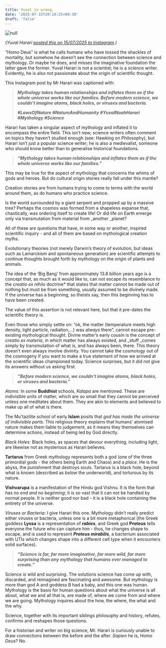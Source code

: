 ```yaml
---
title: Yuval is wrong.
date: '2025-07-15T20:19:25+09:30'
draft: 'false'
---
```

![null](/images/uploads/yuval-mythology-quote.png)

(_Yuval Harari_ [_posted this on 15/07/2025 to Instagram_](https://www.instagram.com/p/DMF2zpat1Bc/?utm_source=ig_web_copy_link)_.)_

“Homo Deus” is what he calls humans who have tossed the shackles of mortality, but somehow he doesn’t see the connection between science and mythology. Or maybe he does, and misses the imaginative foundation the latter gave the former. Yuval Harari is not a scientist; he is a science writer. Evidently, he is also not passionate about the origin of scientific thought.

This Instagram post by Mr Harari was captioned with: 

> _**Mythology takes human relationships and inflates them as if the whole universe works like our families. Before modern science, we couldn’t imagine atoms, black holes, or viruses and bacteria.**_
>
> _**\#LawsOfNature #NatureAndHumanity #YuvalNoahHarari #Mythology #Science**_

Harari has taken a singular aspect of mythology and inflated it to encompass the entire field. This isn’t new; science writers often comment on topics they haven’t studied enough (see: Hawking on Philosophy), but Harari isn’t just a popular science writer; he is also a medievalist, someone who should know better than to generalise historical foundations.

> _**“Mythology takes human relationships and inflates them as if the whole universe works like our families.”**_

This may be true for the aspect of mythology that concerns the whims of gods and heroes. But do cultural origin stories really fall under this mantle? 

Creation stories are from humans trying to come to terms with the world around them, as do humans who practice science. 

Is the world surrounded by a giant serpent and propped up by a massive tree? Perhaps the cosmos was formed from a shapeless expanse that, chaotically, was ordering itself to create life! Or did life on Earth emerge only via transmutation from material from _another _planet?

All of these are questions that have, in some way or another, inspired scientific inquiry - and all of them are based on mythological creation myths.

Evolutionary theories (not merely Darwin’s theory of evolution, but ideas such as Lamarckism and spontaneous generation) are scientific attempts to continue thoughts brought forth by mythology on the origin of plants and animals. 

The idea of the ‘Big Bang’  from approximately 13.8 billion years ago is a concept that, as much as it would like to, can not escape its resemblance to the _creatio ex nihilo_ doctrine* that states that matter cannot be made out of nothing but must be from something, usually assumed to be divinely made. If the universe has a beginning, so theists say, then this beginning has to have been created. 

The value of this assertion is not relevant here, but that it pre-dates the scientific theory is.

Even those who simply settle on: “ok, the matter (temperature meets high density, light particle, radiation,…) was _always_ there”, cannot escape pre-existing mythological thought. Divine matter’s early cousin is the concept of _creatio ex materia_, in which matter has always existed, and _stuff _comes simply by transmutation of what is, and has always been, there. This theory doesn’t even always involve divinity. You cannot take the cosmology out of the cosmogeny if you want to make a true statement of how we arrived at the scientific ideas championed today. Science surprises, but it did not give its answers without us asking first.

> **_“Before modern science, we couldn’t imagine atoms, black holes, or viruses and bacteria.”_**

_Atoms:_ In some **Buddhist** schools, _Kalapa_ are mentioned. These are indivisible units of matter, which are so small that they cannot be perceived unless one meditates about them. They are akin to elements and believed to make up all of what is there. 

The Mu'tazilite school of early **Islam** posits that _god has made the universe of indivisible parts_. This religious theory explains that humans’ atomised nature makes them liable to judgement, as it means they themselves can determine actions, instead of being led by God directly.

_Black Holes:_ Black holes, as spaces that devour everything, including light, are likewise not as mysterious as Harari believes.

**Tartarus** from Greek mythology represents both a god (one of the three primordial gods - the others being Earth and Chaos) and a _place_. He is the abyss, the punishment that destroys souls. Tartarus is a black hole, beyond what is known (described as _below_ the underworld), and torturous by its nature. 

**Vishvarupa** is a manifestation of the Hindu god Vishnu. It is the form that has _no end and no beginning_; it is so vast that it can not be handled by normal people. It is neither good nor bad - it is a black hole containing the entirety of the universe.

_Viruses or Bacteria:_  I give Harari this one. Mythology didn’t really predict either viruses or bacteria, unless one is a bit more metaphorical (the Greek goddess **Lyssa** is a representation of _**rabies**_, and Greek god **Proteus** tells everyone the future who can capture him - thus, he changes shape to escape, and is used to represent _**Proteus mirabilis**_, a bacterium associated with UTIs which changes shape into a different cell type when it encounters solid surfaces).

> _**“Science is far, far more imaginative, far more wild, far more surprising than any mythology that humans ever managed to create.”**_

Science _is_ wild and surprising. The solutions science has come up with, discarded, and reimagined are fascinating and awesome. But mythology is more than god A and goddess B had a baby, and this one was human. Mythology is the basis for human questions about what the universe is all about, what we and all that is, are made of, where we come from and where we are going. Mythology inquires about the how, the where, the what and the why.

Science, together with its important siblings philosophy and history, refutes, confirms and reshapes those questions.

For a historian and writer on big science, Mr. Harari is curiously unable to draw connections between the before and the after. _Sapien_ he is, _Homo Deus_? No.
